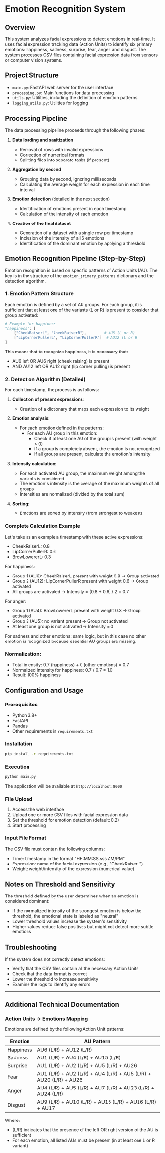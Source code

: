 # Emotion Recognition System

## Overview

This system analyzes facial expressions to detect emotions in real-time. It uses facial expression tracking data (Action Units) to identify six primary emotions: happiness, sadness, surprise, fear, anger, and disgust. The system processes CSV files containing facial expression data from sensors or computer vision systems.

## Project Structure

- `main.py`: FastAPI web server for the user interface
- `processing.py`: Main functions for data processing
- `utils.py`: Utilities, including the definition of emotion patterns
- `logging_utils.py`: Utilities for logging

## Processing Pipeline

The data processing pipeline proceeds through the following phases:

1. **Data loading and sanitization**
   - Removal of rows with invalid expressions
   - Correction of numerical formats
   - Splitting files into separate tasks (if present)

2. **Aggregation by second**
   - Grouping data by second, ignoring milliseconds
   - Calculating the average weight for each expression in each time interval

3. **Emotion detection** (detailed in the next section)
   - Identification of emotions present in each timestamp
   - Calculation of the intensity of each emotion

4. **Creation of the final dataset**
   - Generation of a dataset with a single row per timestamp
   - Inclusion of the intensity of all 6 emotions
   - Identification of the dominant emotion by applying a threshold

## Emotion Recognition Pipeline (Step-by-Step)

Emotion recognition is based on specific patterns of Action Units (AU). The key is in the structure of the `emotion_primary_patterns` dictionary and the detection algorithm.

### 1. Emotion Pattern Structure

Each emotion is defined by a set of AU groups. For each group, it is sufficient that at least one of the variants (L or R) is present to consider that group activated:

```python
# Example for happiness
"happiness": [
    ["CheekRaiserL", "CheekRaiserR"],        # AU6 (L or R)
    ["LipCornerPullerL", "LipCornerPullerR"]  # AU12 (L or R)
]
```

This means that to recognize happiness, it is necessary that:
- AU6 left OR AU6 right (cheek raising) is present
- AND AU12 left OR AU12 right (lip corner pulling) is present

### 2. Detection Algorithm (Detailed)

For each timestamp, the process is as follows:

1. **Collection of present expressions**:
   - Creation of a dictionary that maps each expression to its weight

2. **Emotion analysis**:
   - For each emotion defined in the patterns:
     - For each AU group in this emotion:
       - Check if at least one AU of the group is present (with weight > 0)
       - If a group is completely absent, the emotion is not recognized
       - If all groups are present, calculate the emotion's intensity

3. **Intensity calculation**:
   - For each activated AU group, the maximum weight among the variants is considered
   - The emotion's intensity is the average of the maximum weights of all groups
   - Intensities are normalized (divided by the total sum)

4. **Sorting**:
   - Emotions are sorted by intensity (from strongest to weakest)

### Complete Calculation Example

Let's take as an example a timestamp with these active expressions:
- CheekRaiserL: 0.8
- LipCornerPullerR: 0.6
- BrowLowererL: 0.3

For happiness:
- Group 1 (AU6): CheekRaiserL present with weight 0.8 → Group activated
- Group 2 (AU12): LipCornerPullerR present with weight 0.6 → Group activated
- All groups are activated → Intensity = (0.8 + 0.6) / 2 = 0.7

For anger:
- Group 1 (AU4): BrowLowererL present with weight 0.3 → Group activated
- Group 2 (AU5): no variant present → Group not activated
- At least one group is not activated → Intensity = 0

For sadness and other emotions: same logic, but in this case no other emotion is recognized because essential AU groups are missing.

### Normalization:
- Total intensity: 0.7 (happiness) + 0 (other emotions) = 0.7
- Normalized intensity for happiness: 0.7 / 0.7 = 1.0
- Result: 100% happiness

## Configuration and Usage

### Prerequisites
- Python 3.8+
- FastAPI
- Pandas
- Other requirements in `requirements.txt`

### Installation
```bash
pip install -r requirements.txt
```

### Execution
```bash
python main.py
```

The application will be available at `http://localhost:8000`

### File Upload
1. Access the web interface
2. Upload one or more CSV files with facial expression data
3. Set the threshold for emotion detection (default: 0.2)
4. Start processing

### Input File Format
The CSV file must contain the following columns:
- Time: timestamp in the format "HH:MM:SS.sss AM/PM"
- Expression: name of the facial expression (e.g., "CheekRaiserL")
- Weight: weight/intensity of the expression (numerical value)

## Notes on Threshold and Sensitivity

The threshold defined by the user determines when an emotion is considered dominant:
- If the normalized intensity of the strongest emotion is below the threshold, the emotional state is labeled as "neutral"
- Lower threshold values increase the system's sensitivity
- Higher values reduce false positives but might not detect more subtle emotions

## Troubleshooting

If the system does not correctly detect emotions:
- Verify that the CSV files contain all the necessary Action Units
- Check that the data format is correct
- Lower the threshold to increase sensitivity
- Examine the logs to identify any errors

---

## Additional Technical Documentation

### Action Units → Emotions Mapping

Emotions are defined by the following Action Unit patterns:

| Emotion | AU Pattern |
|----------|---------------|
| Happiness | AU6 (L/R) + AU12 (L/R) |
| Sadness | AU1 (L/R) + AU4 (L/R) + AU15 (L/R) |
| Surprise | AU1 (L/R) + AU2 (L/R) + AU5 (L/R) + AU26 |
| Fear | AU1 (L/R) + AU2 (L/R) + AU4 (L/R) + AU5 (L/R) + AU20 (L/R) + AU26 |
| Anger | AU4 (L/R) + AU5 (L/R) + AU7 (L/R) + AU23 (L/R) + AU24 (L/R) |
| Disgust | AU9 (L/R) + AU10 (L/R) + AU15 (L/R) + AU16 (L/R) + AU17 |

Where:
- (L/R) indicates that the presence of the left OR right version of the AU is sufficient
- For each emotion, all listed AUs must be present (in at least one L or R variant)